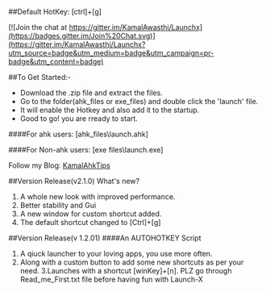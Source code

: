 ##Default HotKey: [ctrl]+[g]

[![Join the chat at https://gitter.im/KamalAwasthi/Launchx](https://badges.gitter.im/Join%20Chat.svg)](https://gitter.im/KamalAwasthi/Launchx?utm_source=badge&utm_medium=badge&utm_campaign=pr-badge&utm_content=badge)

##To Get Started:-
* Download the .zip file and extract the files.
* Go to the folder(ahk_files or exe_files) and double click the 'launch' file.
* It will enable the Hotkey and also add it to the startup.
* Good to go! you are rready to start.

####For ahk users: [ahk_files\launch.ahk]

####For Non-ahk users: [exe files\launch.exe]


Follow my Blog: [KamalAhkTips](http://kamalahktips.blogspot.in/)

##Version Release(v2.1.0)
 What's new?
 1. A whole new look with improved performance.
 2. Better stability and Gui
 3. A new window for custom shortcut added.
 4. The default shortcut changed to [Ctrl]+[g]


##Version Release(v 1.2.01)
####An AUTOHOTKEY Script
1. A qiuck launcher to your loving apps, you use more often.
2. Along with a custom button to add some new shortcuts as per your need.
3.Launches with a shortcut [winKey]+[n]. PLZ go through Read_me_First.txt file before having fun with Launch-X

